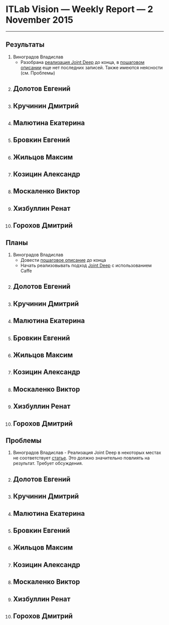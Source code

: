 # ITLab Vision — Weekly Report — 2 November 2015

----------------

## Результаты

  1. Виноградов Владислав
     - Разобрана [реализация Joint Deep](http://www.ee.cuhk.edu.hk/~wlouyang/projects/ouyangWiccv13Joint/index.html) до конца, в [пошаговом описании](https://docs.google.com/document/d/1sP9YStjpb_to9NayodcGxPS1F2qcJ7uG8l6uRiRZovE/edit?usp=sharing) еще нет последних записей. Также имеются неясности (см. Проблемы)
  1. Долотов Евгений
     -
  1. Кручинин Дмитрий
     -
  1. Малютина Екатерина
     -
  1. Бровкин Евгений
     -
  1. Жильцов Максим
     -
  1. Козицин Александр
     -
  1. Москаленко Виктор
     -
  1. Хизбуллин Ренат
     -
  1. Горохов Дмитрий
     -

## Планы

  1. Виноградов Владислав
     - Довести [пошаговое описание](https://docs.google.com/document/d/1sP9YStjpb_to9NayodcGxPS1F2qcJ7uG8l6uRiRZovE/edit?usp=sharing) до конца
     - Начать реализовывать подход [Joint Deep](http://www.ee.cuhk.edu.hk/~xgwang/papers/ouyangWiccv13.pdf) с использованием Caffe
  1. Долотов Евгений
     -
  1. Кручинин Дмитрий
     -
  1. Малютина Екатерина
     -
  1. Бровкин Евгений
     -
  1. Жильцов Максим
     -
  1. Козицин Александр
     -
  1. Москаленко Виктор
     -
  1. Хизбуллин Ренат
     -
  1. Горохов Дмитрий
     -

## Проблемы
   1. Виноградов Владислав
     - Реализация Joint Deep в некоторых местах не соответствует [статье](http://www.ee.cuhk.edu.hk/~xgwang/papers/ouyangWiccv13.pdf). Это должно значительно повлиять на результат. Требует обсуждения.
  1. Долотов Евгений
     -
  1. Кручинин Дмитрий
     -
  1. Малютина Екатерина
     -
  1. Бровкин Евгений
     -
  1. Жильцов Максим
     -
  1. Козицин Александр
     -
  1. Москаленко Виктор
     -
  1. Хизбуллин Ренат
     -
  1. Горохов Дмитрий
     -
